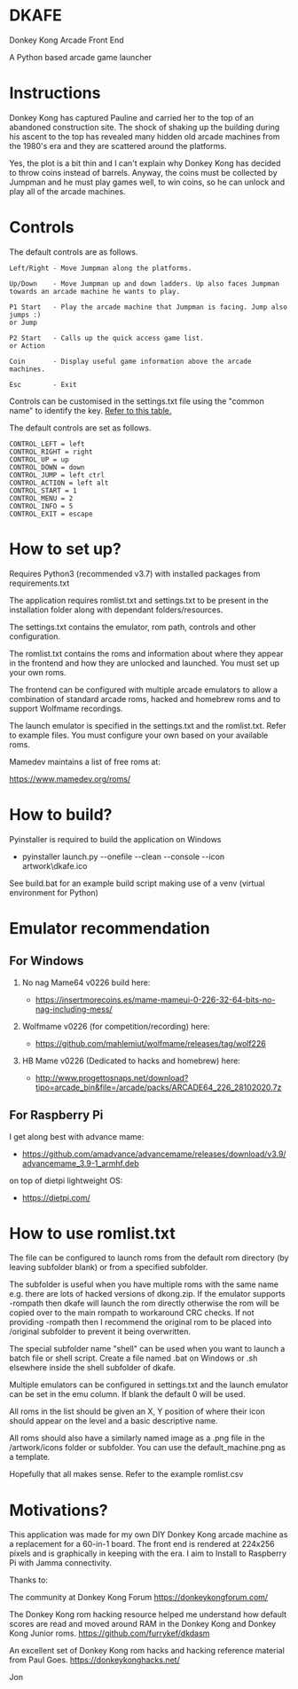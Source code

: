 # **DKAFE** #

Donkey Kong Arcade Front End

A Python based arcade game launcher

Instructions
============
Donkey Kong has captured Pauline and carried her to the top of an abandoned construction site. The shock of shaking up the building during his ascent to the top has revealed many hidden old arcade machines from the 1980's era and they are scattered around the platforms.

Yes, the plot is a bit thin and I can't explain why Donkey Kong has decided to throw coins instead of barrels. Anyway, the coins must be collected by Jumpman and he must play games well, to win coins, so he can unlock and play all of the arcade machines.

Controls
========
The default controls are as follows.

```
Left/Right - Move Jumpman along the platforms.

Up/Down    - Move Jumpman up and down ladders. Up also faces Jumpman towards an arcade machine he wants to play.

P1 Start   - Play the arcade machine that Jumpman is facing. Jump also jumps :)
or Jump

P2 Start   - Calls up the quick access game list.
or Action

Coin       - Display useful game information above the arcade machines.

Esc        - Exit
```

Controls can be customised in the settings.txt file using the "common name" to identify the key.  [Refer to this table.](http://thepythongamebook.com/en:glossary:p:pygame:keycodes)

The default controls are set as follows.

```
CONTROL_LEFT = left
CONTROL_RIGHT = right
CONTROL_UP = up
CONTROL_DOWN = down
CONTROL_JUMP = left ctrl
CONTROL_ACTION = left alt
CONTROL_START = 1
CONTROL_MENU = 2
CONTROL_INFO = 5
CONTROL_EXIT = escape
```

How to set up?
==============
Requires Python3 (recommended v3.7) with installed packages from requirements.txt

The application requires romlist.txt and settings.txt to be present in the installation folder along with dependant folders/resources.
 
The settings.txt contains the emulator, rom path, controls and other configuration.

The romlist.txt contains the roms and information about where they appear in the frontend and how they are unlocked and launched.  You must set up your own roms.

The frontend can be configured with multiple arcade emulators to allow a combination of standard arcade roms,  hacked and homebrew roms and to support Wolfmame recordings.

The launch emulator is specified in the settings.txt and the romlist.txt.  Refer to example files.  You must configure your own based on your available roms.

Mamedev maintains a list of free roms at:

https://www.mamedev.org/roms/

How to build?
=============
Pyinstaller is required to build the application on Windows
  - pyinstaller launch.py --onefile --clean --console --icon artwork\dkafe.ico

See build.bat for an example build script making use of a venv (virtual environment for Python)

Emulator recommendation
=======================
For Windows
-----------
1. No nag Mame64 v0226 build here:
   - https://insertmorecoins.es/mame-mameui-0-226-32-64-bits-no-nag-including-mess/

2. Wolfmame v0226 (for competition/recording) here:
   - https://github.com/mahlemiut/wolfmame/releases/tag/wolf226

3. HB Mame v0226 (Dedicated to hacks and homebrew) here: 
   - http://www.progettosnaps.net/download?tipo=arcade_bin&file=/arcade/packs/ARCADE64_226_28102020.7z


For Raspberry Pi
----------------
I get along best with advance mame:
  - https://github.com/amadvance/advancemame/releases/download/v3.9/advancemame_3.9-1_armhf.deb

on top of dietpi lightweight OS:
  - https://dietpi.com/

How to use romlist.txt
======================
The file can be configured to launch roms from the default rom directory (by leaving subfolder blank) or from a specified subfolder.  

The subfolder is useful when you have multiple roms with the same name e.g. there are lots of hacked versions of dkong.zip.  If the emulator supports -rompath then dkafe will launch the rom directly otherwise the rom will be copied over to the main rompath to workaround CRC checks.  If not providing -rompath then I recommend the original rom to be placed into /original subfolder to prevent it being overwritten.

The special subfolder name "shell" can be used when you want to launch a batch file or shell script.  Create a file named <romname>.bat on Windows or <romname>.sh elsewhere inside the shell subfolder of dkafe.

Multiple emulators can be configured in settings.txt and the launch emulator can be set in the emu column. If blank the default 0 will be used.

All roms in the list should be given an X, Y position of where their icon should appear on the level and a basic descriptive name.

All roms should also have a similarly named image as a .png file in the /artwork/icons folder or subfolder.  You can use the default_machine.png as a template.

Hopefully that all makes sense.  Refer to the example romlist.csv


Motivations?
============
This application was made for my own DIY Donkey Kong arcade machine as a replacement for a 60-in-1 board.  The front end is rendered at 224x256 pixels and is graphically in keeping with the era.
I aim to Install to Raspberry Pi with Jamma connectivity.

Thanks to:

The community at Donkey Kong Forum
https://donkeykongforum.com/

The Donkey Kong rom hacking resource helped me understand how default scores are read and moved around RAM in the Donkey Kong and Donkey Kong Junior roms.
https://github.com/furrykef/dkdasm 

An excellent set of Donkey Kong rom hacks and hacking reference material from Paul Goes.
https://donkeykonghacks.net/

Jon